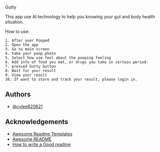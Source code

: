 Gutty

This app use AI technology to help you knowing your gut and body health situation.

How to use:

    1. After user Pooped
    2. Open the app
    3. Go to main screen
    4. take your poop photo
    5. Select how use feel about the pooping feeling
    6. Add info of food you eat, or drugs you take in certain period.
    7. pressed Gutty button
    8. Wait for your result
    9. View your result
    10. If want to store and track your result, please login in.

## Authors

- [@cylee820621](https://www.github.com/cylee820621)

## Acknowledgements

- [Awesome Readme Templates](https://awesomeopensource.com/project/elangosundar/awesome-README-templates)
- [Awesome README](https://github.com/matiassingers/awesome-readme)
- [How to write a Good readme](https://bulldogjob.com/news/449-how-to-write-a-good-readme-for-your-github-project)
